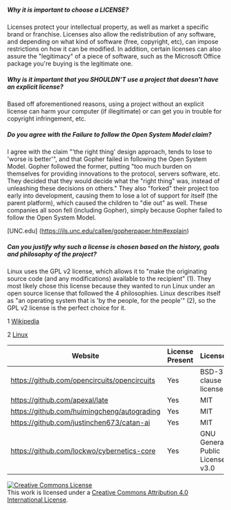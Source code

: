 ##### Why it is important to choose a LICENSE?

Licenses protect your intellectual property, as well as market a specific brand or franchise.  Licenses also allow the redistribution of any software, and depending on what kind of software (free, copyright, etc), can impose restrictions on how it can be modified.  In addition, certain licenses can also assure the "legitimacy" of a piece of software, such as the Microsoft Office package you're buying is the legitimate one.

##### Why is it important that you SHOULDN'T use a project that doesn't have an explicit license?

Based off aforementioned reasons, using a project without an explicit license can harm your computer (if illegitimate) or can get you in trouble for copyright infringement, etc.

##### Do you agree with the Failure to follow the Open System Model claim?

I agree with the claim "'the right thing' design approach, tends to lose to 'worse is better'", and that Gopher failed in following the Open System Model.  Gopher followed the former, putting "too much burden on themselves for providing innovations to the protocol, servers software, etc. They decided that they would decide what the "right thing" was, instead of unleashing these decisions on others."  They also "forked" their project too early into development, causing them to lose a lot of support for itself (the parent platform), which caused the children to "die out" as well.  These companies all soon fell (including Gopher), simply because Gopher failed to follow the Open System Model.  

[UNC.edu] (https://ils.unc.edu/callee/gopherpaper.htm#explain)

##### Can you justify why such a license is chosen based on the history, goals and philosophy of the project?

Linux uses the GPL v2 license, which allows it to "make the originating source code (and any modifications) available to the recipient" (1). They most likely chose this license because they wanted to run Linux under an open source license that followed the 4 philosophies.  Linux describes itself as "an operating system that is 'by the people, for the people'" (2), so the GPL v2 license is the perfect choice for it.

1 [Wikipedia](https://en.wikipedia.org/wiki/Linux#Copyright,_trademark,_and_naming)

2 [Linux](https://www.linux.com/what-is-linux)



| Website                                      | License Present | License                         |
| -------------------------------------------- | --------------- |---------------------------------|
| https://github.com/opencircuits/opencircuits | Yes             | BSD-3 clause license            |
| https://github.com/apexal/late               | Yes             | MIT                             |
| https://github.com/huimingcheng/autograding  | Yes             | MIT                             |
| https://github.com/justinchen673/catan-ai    | Yes             | MIT                             |
| https://github.com/lockwo/cybernetics-core   | Yes             | GNU General Public License v3.0 |


<a rel="license" href="http://creativecommons.org/licenses/by/4.0/"><img alt="Creative Commons License" style="border-width:0" src="https://i.creativecommons.org/l/by/4.0/80x15.png" /></a><br />This work is licensed under a <a rel="license" href="http://creativecommons.org/licenses/by/4.0/">Creative Commons Attribution 4.0 International License</a>.
